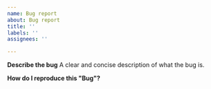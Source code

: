 ```yaml
---
name: Bug report
about: Bug report
title: ''
labels: ''
assignees: ''

---
```


**Describe the bug**
A clear and concise description of what the bug is.

**How do I reproduce this "Bug"?**
